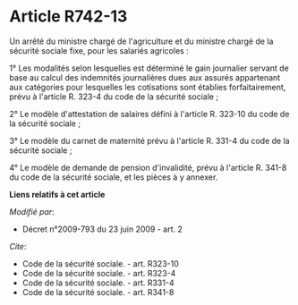 # Article R742-13

Un arrêté du ministre chargé de l'agriculture et du ministre chargé de la sécurité sociale fixe, pour les salariés
agricoles : 

1° Les modalités selon lesquelles est déterminé le gain journalier servant de base au calcul des indemnités journalières dues
aux assurés appartenant aux catégories pour lesquelles les cotisations sont établies forfaitairement, prévu à l'article R.
323-4 du code de la sécurité sociale ; 

2° Le modèle d'attestation de salaires défini à l'article R. 323-10 du code de la sécurité sociale ; 

3° Le modèle du carnet de maternité prévu à l'article R. 331-4 du code de la sécurité sociale ; 

4° Le modèle de demande de pension d'invalidité, prévu à l'article R. 341-8 du code de la sécurité sociale, et les pièces à y
annexer.

**Liens relatifs à cet article**

_Modifié par_:

  - Décret n°2009-793 du 23 juin 2009 - art. 2

_Cite_:

  - Code de la sécurité sociale. - art. R323-10
  - Code de la sécurité sociale. - art. R323-4
  - Code de la sécurité sociale. - art. R331-4
  - Code de la sécurité sociale. - art. R341-8
